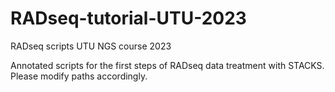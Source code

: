 # RADseq-tutorial-UTU-2023
RADseq scripts UTU NGS course 2023

Annotated scripts for the first steps of RADseq data treatment with STACKS. Please modify paths accordingly. 
